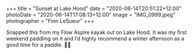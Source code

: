 +++
title = "Sunset at Lake Hood"
date = "2020-06-14T20:51:22+12:00"
photoDate = "2020-06-14T17:08:13+12:00"
image = "IMG_0999.jpeg"
photographer = "Finn LeSueur"
+++

Snapped this from my Flow Aspire kayak out on Lake Hood. It was my first weekend paddling on it and I’d highly recommend a winter afternoon as a good time for a paddle. 🚣‍♂️

